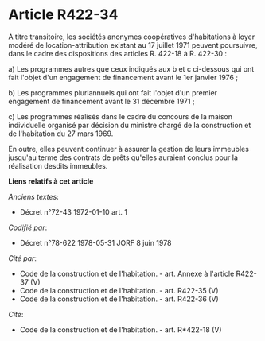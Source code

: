 # Article R422-34

A titre transitoire, les sociétés anonymes coopératives d'habitations à loyer modéré de location-attribution existant au 17
juillet 1971 peuvent poursuivre, dans le cadre des dispositions des articles R. 422-18 à R. 422-30 : 

a) Les programmes autres que ceux indiqués aux b et c ci-dessous qui ont fait l'objet d'un engagement de financement avant le
1er janvier 1976 ; 

b) Les programmes pluriannuels qui ont fait l'objet d'un premier engagement de financement avant le 31 décembre 1971 ; 

c) Les programmes réalisés dans le cadre du concours de la maison individuelle organisé par décision du ministre chargé de la
construction et de l'habitation du 27 mars 1969. 

En outre, elles peuvent continuer à assurer la gestion de leurs immeubles jusqu'au terme des contrats de prêts qu'elles
auraient conclus pour la réalisation desdits immeubles.

**Liens relatifs à cet article**

_Anciens textes_:

  - Décret n°72-43 1972-01-10 art. 1

_Codifié par_:

  - Décret n°78-622 1978-05-31 JORF 8 juin 1978

_Cité par_:

  - Code de la construction et de l'habitation. - art. Annexe à l'article R422-37 (V)
  - Code de la construction et de l'habitation. - art. R422-35 (V)
  - Code de la construction et de l'habitation. - art. R422-36 (V)

_Cite_:

  - Code de la construction et de l'habitation. - art. R*422-18 (V)
